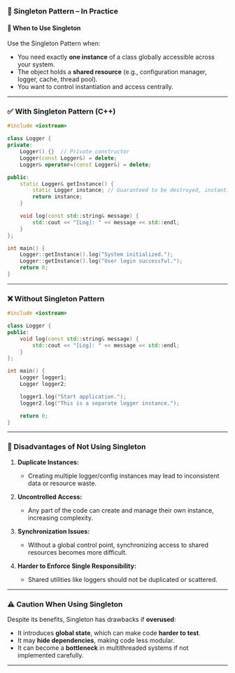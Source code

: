 ### 🧩 Singleton Pattern – In Practice

#### 📝 When to Use Singleton

Use the Singleton Pattern when:

* You need exactly **one instance** of a class globally accessible across your system.
* The object holds a **shared resource** (e.g., configuration manager, logger, cache, thread pool).
* You want to control instantiation and access centrally.

---

### ✅ With Singleton Pattern (C++)

```cpp
#include <iostream>

class Logger {
private:
    Logger() {}  // Private constructor
    Logger(const Logger&) = delete;
    Logger& operator=(const Logger&) = delete;

public:
    static Logger& getInstance() {
        static Logger instance; // Guaranteed to be destroyed, instantiated on first use
        return instance;
    }

    void log(const std::string& message) {
        std::cout << "[Log]: " << message << std::endl;
    }
};

int main() {
    Logger::getInstance().log("System initialized.");
    Logger::getInstance().log("User login successful.");
    return 0;
}
```

---

### ❌ Without Singleton Pattern

```cpp
#include <iostream>

class Logger {
public:
    void log(const std::string& message) {
        std::cout << "[Log]: " << message << std::endl;
    }
};

int main() {
    Logger logger1;
    Logger logger2;

    logger1.log("Start application.");
    logger2.log("This is a separate logger instance.");

    return 0;
}
```

---

### 🚫 Disadvantages of Not Using Singleton

1. **Duplicate Instances:**

   * Creating multiple logger/config instances may lead to inconsistent data or resource waste.

2. **Uncontrolled Access:**

   * Any part of the code can create and manage their own instance, increasing complexity.

3. **Synchronization Issues:**

   * Without a global control point, synchronizing access to shared resources becomes more difficult.

4. **Harder to Enforce Single Responsibility:**

   * Shared utilities like loggers should not be duplicated or scattered.

---

### ⚠️ Caution When Using Singleton

Despite its benefits, Singleton has drawbacks if **overused**:

* It introduces **global state**, which can make code **harder to test**.
* It may **hide dependencies**, making code less modular.
* It can become a **bottleneck** in multithreaded systems if not implemented carefully.

---
